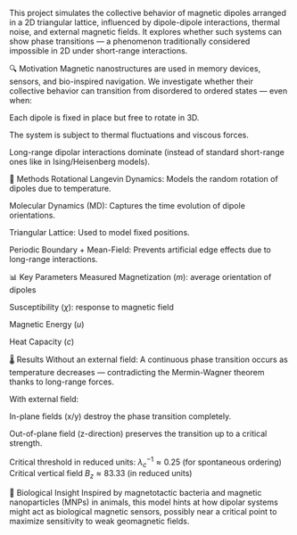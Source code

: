 This project simulates the collective behavior of magnetic dipoles arranged in a 2D triangular lattice, influenced by dipole-dipole interactions, thermal noise, and external magnetic fields. It explores whether such systems can show phase transitions — a phenomenon traditionally considered impossible in 2D under short-range interactions.

🔍 Motivation
Magnetic nanostructures are used in memory devices, sensors, and bio-inspired navigation. We investigate whether their collective behavior can transition from disordered to ordered states — even when:

Each dipole is fixed in place but free to rotate in 3D.

The system is subject to thermal fluctuations and viscous forces.

Long-range dipolar interactions dominate (instead of standard short-range ones like in Ising/Heisenberg models).

🧪 Methods
Rotational Langevin Dynamics: Models the random rotation of dipoles due to temperature.

Molecular Dynamics (MD): Captures the time evolution of dipole orientations.

Triangular Lattice: Used to model fixed positions.

Periodic Boundary + Mean-Field: Prevents artificial edge effects due to long-range interactions.

📊 Key Parameters Measured
Magnetization ($m$): average orientation of dipoles

Susceptibility ($\chi$): response to magnetic field

Magnetic Energy ($u$)

Heat Capacity ($c$)

🌡️ Results
Without an external field:
A continuous phase transition occurs as temperature decreases — contradicting the Mermin-Wagner theorem thanks to long-range forces.

With external field:

In-plane fields (x/y) destroy the phase transition completely.

Out-of-plane field (z-direction) preserves the transition up to a critical strength.

Critical threshold in reduced units:
$\lambda_c^{-1} \approx 0.25$ (for spontaneous ordering)
Critical vertical field $B_z \approx 83.33$ (in reduced units)

🧬 Biological Insight
Inspired by magnetotactic bacteria and magnetic nanoparticles (MNPs) in animals, this model hints at how dipolar systems might act as biological magnetic sensors, possibly near a critical point to maximize sensitivity to weak geomagnetic fields.

